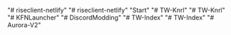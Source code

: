 "# riseclient-netlify" 
"# riseclient-netlify" 
"Start" 
"# TW-Knrl" 
"# TW-Knrl" 
"# KFNLauncher" 
"# DiscordModding" 
"# TW-Index" 
"# TW-Index" 
"# Aurora-V2" 
